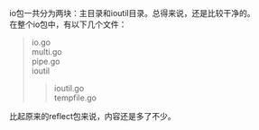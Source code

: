 io包一共分为两块：主目录和ioutil目录。总得来说，还是比较干净的。  
在整个io包中，有以下几个文件：  
>io.go  
>multi.go  
>pipe.go  
>ioutil  
>>ioutil.go  
>>tempfile.go 

比起原来的reflect包来说，内容还是多了不少。
